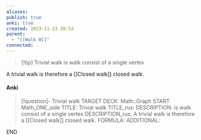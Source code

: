 ```yaml
---
aliases: 
publish: true
anki: true
created: 2023-11-23 20:53
parent:
  - "[[Walk W]]"
connected:
---
```


> [!tip] Trivial walk
is walk consist of a single vertex 

A trivial walk is therefore a [[Closed walk]] closed walk.


#### Anki
> [!question]- Trivial walk
TARGET DECK: Math::Graph
START
Math_ONE_side
TITLE: Trivial walk
TITLE_rus: 
DESCRIPTION: is walk consist of a single vertex
DESCRIPTION_rus: A trivial walk is therefore a [[Closed walk]] closed walk.
FORMULA: 
ADDITIONAL:
<!--ID: 1705602331022-->
END










